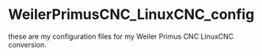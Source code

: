# WeilerPrimusCNC_LinuxCNC_config
these are my configuration files for my Weiler Primus CNC LinuxCNC conversion.
